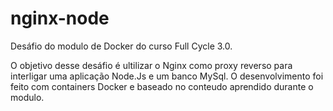 # nginx-node

Desáfio do modulo de Docker do curso Full Cycle 3.0.

O objetivo desse desáfio é ultilizar o Nginx como proxy reverso para interligar uma aplicação Node.Js e um banco MySql.
O desenvolvimento foi feito com containers Docker e baseado no conteudo aprendido durante o modulo.